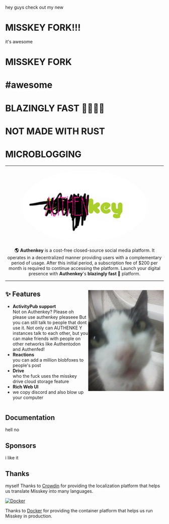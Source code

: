 hey guys check out my new
# MISSKEY FORK!!!
it's awesome
# MISSKEY FORK
# #awesome
# BLAZINGLY FAST 🚀🚀🚀🚀
# NOT MADE WITH RUST

# MICROBLOGGING
---
<div align="center">
<a href="https://authenyo.xyz">
	<img src="./assets/title.png" alt="authenkey logo" style="border-radius:50%" width="400"/>
</a>

**🌎** **Authenkey** is a cost-free closed-source social media platform. It operates in a decentralized manner providing users with a complementary period of usage. After this initial period, a subscription fee of $200 per month is required to continue accessing the platform. Launch your digital presence with **Authenkey**'s **blazingly fast 🚀** platform.

---
</div>

<div>

<img src="./assets/ai.png?raw=true" align="right" height="320px"/></a>

## ✨ Features
- **ActivityPub support**\
Not on Authenkey? Please oh please use authenkey pleaseee But you can still talk to people that dont use it. Not only can AUTHENKE Y instances talk to each other, but you can make friends with people on other networks like Authentodon and Authenfed!
- **Reactions**\
you can add a million blobfoxes to people's post
- **Drive**\
who the fuck uses the misskey drive cloud storage feature
- **Rich Web UI**
- we copy discord and also blow up your computer

</div>

<div style="clear: both;"></div>

## Documentation

hell no

## Sponsors

i like it

## Thanks
myself
Thanks to [Crowdin](https://crowdin.com/) for providing the localization platform that helps us translate Misskey into many languages.

<a href="https://hub.docker.com/"><img src="https://user-images.githubusercontent.com/20679825/230148221-f8e73a32-a49b-47c3-9029-9a15c3824f92.png" height="30" alt="Docker" /></a>

Thanks to [Docker](https://hub.docker.com/) for providing the container platform that helps us run Misskey in production.

